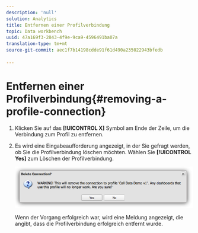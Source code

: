 ```yaml
---
description: 'null'
solution: Analytics
title: Entfernen einer Profilverbindung
topic: Data workbench
uuid: 47a169f3-2843-4f9e-9ca9-4596491ba07a
translation-type: tm+mt
source-git-commit: aec1f7b14198cdde91f61d490a235022943bfedb

---
```



# Entfernen einer Profilverbindung{#removing-a-profile-connection}

1. Klicken Sie auf das **[!UICONTROL X]** Symbol am Ende der Zeile, um die Verbindung zum Profil zu entfernen.
1. Es wird eine Eingabeaufforderung angezeigt, in der Sie gefragt werden, ob Sie die Profilverbindung löschen möchten. Wählen Sie **[!UICONTROL Yes]** zum Löschen der Profilverbindung.

   ![](assets/delete_connection.png)

   Wenn der Vorgang erfolgreich war, wird eine Meldung angezeigt, die angibt, dass die Profilverbindung erfolgreich entfernt wurde.
